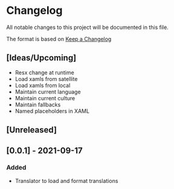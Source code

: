 # Changelog
All notable changes to this project will be documented in this file.

The format is based on [Keep a Changelog](https://keepachangelog.com/en/1.0.0/)

## [Ideas/Upcoming]
* Resx change at runtime
* Load xamls from satellite
* Load xamls from local
* Maintain current language
* Maintain current culture
* Maintain fallbacks
* Named placeholders in XAML

## [Unreleased]

## [0.0.1] - 2021-09-17
### Added
* Translator to load and format translations
